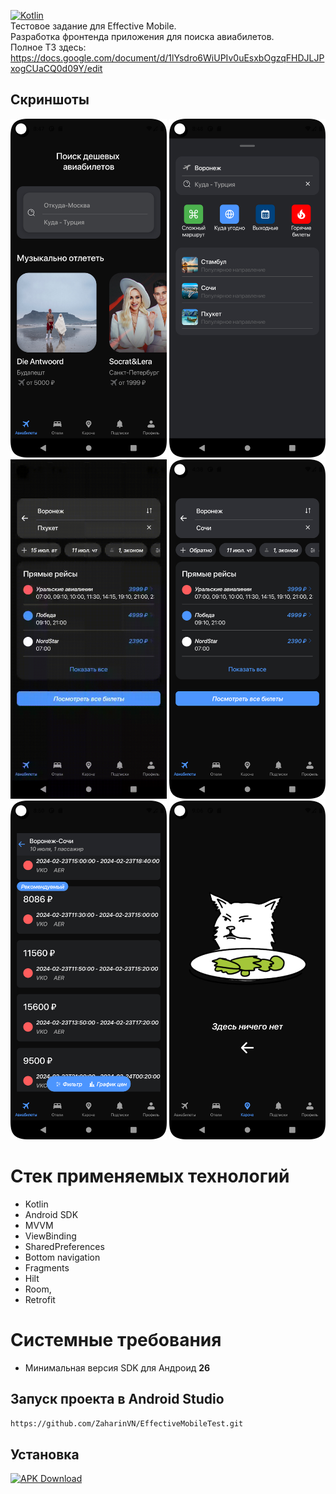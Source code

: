 [![Kotlin](https://img.shields.io/badge/Language-Kotlin-blue.svg)](https://kotlinlang.org)  
Тестовое задание для Effective Mobile.   
Разработка фронтенда приложения для поиска авиабилетов.      
Полное ТЗ здесь:   https://docs.google.com/document/d/1lYsdro6WiUPIv0uEsxbOgzqFHDJLJPxogCUaCQ0d09Y/edit         
## Скриншоты
<p float="left">
    <img src="https://github.com/ZaharinVN/EffectiveMobileTest/blob/master/Screenshot_1.png" width="250"> 
    <img src="https://github.com/ZaharinVN/EffectiveMobileTest/blob/master/Screenshot_2.png" width="250">
    <img src="https://github.com/ZaharinVN/EffectiveMobileTest/blob/master/Screen_recording_1.gif" width="250">
    <img src="https://github.com/ZaharinVN/EffectiveMobileTest/blob/master/Screenshot_3.png" width="250"> 
    <img src="https://github.com/ZaharinVN/EffectiveMobileTest/blob/master/Screenshot_4.png" width="250"> 
    <img src="https://github.com/ZaharinVN/EffectiveMobileTest/blob/master/Screenshot_5.png" width="250"> 
</p>  

# Стек применяемых технологий
- Kotlin
- Android SDK
- MVVM
- ViewBinding
- SharedPreferences
- Bottom navigation
- Fragments
- Hilt
- Room,
- Retrofit

# Системные требования
- Минимальная версия SDK для Андроид **26**
  
 ## Запуск проекта в Android Studio
```bash
https://github.com/ZaharinVN/EffectiveMobileTest.git
``` 
 ## Установка
[![APK Download](https://img.shields.io/badge/APK-Download-brightgreen?logo=android)](https://github.com/ZaharinVN/EffectiveMobileTest/blob/master/app-debug.apk)
```


